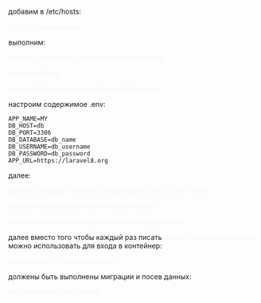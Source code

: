 добавим в /etc/hosts:
<p style="color: #F8F8F8; font-weight: bold;">  127.0.0.1	laravel8.org</p>

выполним:
<p style="color: #F8F8F8; font-weight: bold;"> git clone [имя этого репозитоия] laravel8.org </p>
<p style="color: #F8F8F8; font-weight: bold;"> cd laravel8.org </p>
<p style="color: #F8F8F8; font-weight: bold;"> cp application/.env.example application/.env </p>

настроим содержимое .env:

    APP_NAME=MY
    DB_HOST=db
    DB_PORT=3306
    DB_DATABASE=db_name
    DB_USERNAME=db_username
    DB_PASSWORD=db_password
	APP_URL=https://laravel8.org

далее:
<p style="color: #F8F8F8; font-weight: bold;">
docker-compose  --env-file ./application/.env up  -d --build
</p>

<p style="color: #F8F8F8; font-weight: bold;">
docker-compose exec app composer install
</p>

<p style="color: #F8F8F8; font-weight: bold;">
docker-compose exec app php artisan key:generate
</p>

далее вместо того чтобы каждый раз писать <span  style="color: #F8F8F8; font-weight: bold;">docker-compose exec app</span> можно использовать для входа в контейнер:
<p style="color: #F8F8F8; font-weight: bold;">
docker exec -it laravel-app bash
</p>

должены быть выполнены миграции и посев данных:
<p style="color: #F8F8F8; font-weight: bold;">
php artisan migrate --seed
</p>

